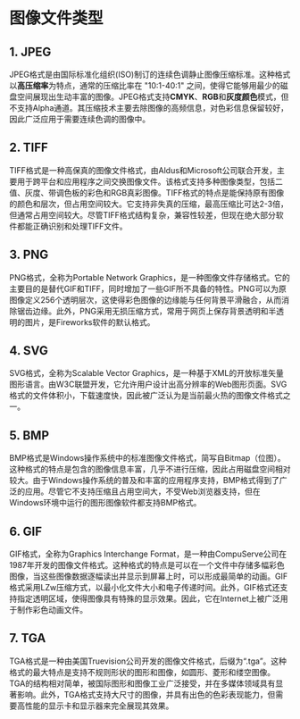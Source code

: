 # 图像文件类型

## 1. JPEG

JPEG格式是由国际标准化组织(ISO)制订的连续色调静止图像压缩标准。这种格式以**高压缩率**为特点，通常的压缩比率在 "10:1-40:1" 之间，使得它能够用最少的磁盘空间展现出生动丰富的图像。JPEG格式支持**CMYK**、**RGB**和**灰度颜色**模式，但不支持Alpha通道。其压缩技术主要去除图像的高频信息，对色彩信息保留较好，因此广泛应用于需要连续色调的图像中。



## 2. TIFF

TIFF格式是一种高保真的图像文件格式，由Aldus和Microsoft公司联合开发，主要用于跨平台和应用程序之间交换图像文件。该格式支持多种图像类型，包括二值、灰度、带调色板的彩色和RGB真彩图像。TIFF格式的特点是能保持原有图像的颜色和层次，但占用空间较大。它支持非失真的压缩，最高压缩比可达2-3倍，但通常占用空间较大。尽管TIFF格式结构复杂，兼容性较差，但现在绝大部分软件都能正确识别和处理TIFF文件。







## 3. PNG

PNG格式，全称为Portable Network Graphics，是一种图像文件存储格式。它的主要目的是替代GIF和TIFF，同时增加了一些GIF所不具备的特性。PNG可以为原图像定义256个透明层次，这使得彩色图像的边缘能与任何背景平滑融合，从而消除锯齿边缘。此外，PNG采用无损压缩方式，常用于网页上保存背景透明和半透明的图片，是Fireworks软件的默认格式。



## 4. SVG

SVG格式，全称为Scalable Vector Graphics，是一种基于XML的开放标准矢量图形语言。由W3C联盟开发，它允许用户设计出高分辨率的Web图形页面。SVG格式的文件体积小，下载速度快，因此被广泛认为是当前最火热的图像文件格式之一。



## 5. BMP

BMP格式是Windows操作系统中的标准图像文件格式，简写自Bitmap（位图）。这种格式的特点是包含的图像信息丰富，几乎不进行压缩，因此占用磁盘空间相对较大。由于Windows操作系统的普及和丰富的应用程序支持，BMP格式得到了广泛的应用。尽管它不支持压缩且占用空间大，不受Web浏览器支持，但在Windows环境中运行的图形图像软件都支持BMP格式。





## 6. GIF

GIF格式，全称为Graphics Interchange Format，是一种由CompuServe公司在1987年开发的图像文件格式。这种格式的特点是可以在一个文件中存储多幅彩色图像，当这些图像数据逐幅读出并显示到屏幕上时，可以形成最简单的动画。GIF格式采用LZw压缩方式，以最小化文件大小和电子传递时间。此外，GIF格式还支持指定透明区域，使得图像具有特殊的显示效果。因此，它在Internet上被广泛用于制作彩色动画文件。





## 7. TGA

TGA格式是一种由美国Truevision公司开发的图像文件格式，后缀为“.tga”。这种格式的最大特点是支持不规则形状的图形和图像，如圆形、菱形和缕空图像。TGA的结构相对简单，被国际图形和图像工业广泛接受，并在多媒体领域具有显著影响。此外，TGA格式支持大尺寸的图像，并具有出色的色彩表现能力，但需要高性能的显示卡和显示器来完全展现其效果。









